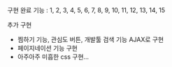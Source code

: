 구현 완료 기능 : 1, 2, 3, 4, 5, 6, 7, 8, 9, 10, 11, 12, 13, 14, 15

추가 구현
- 찜하기 기능, 관심도 버튼, 개발툴 검색 기능 AJAX로 구현
- 페이지네이션 기능 구현
- 아주아주 미흡한 css 구현...